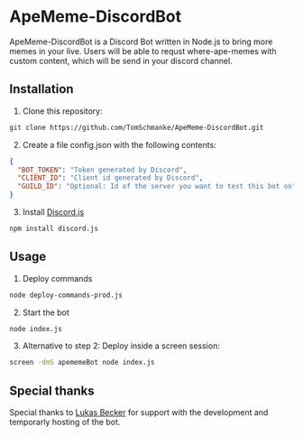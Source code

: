 # ApeMeme-DiscordBot

ApeMeme-DiscordBot is a Discord Bot written in Node.js to bring more memes in your live.
Users will be able to requst where-ape-memes with custom content, which will be send in your discord channel.

## Installation

1. Clone this repository:
```bash
git clone https://github.com/TomSchmanke/ApeMeme-DiscordBot.git
```

2. Create a file config.json with the following contents:
```json
{
  "BOT_TOKEN": "Token generated by Discord",
  "CLIENT_ID": "Client id generated by Discord",
  "GUILD_ID": "Optional: Id of the server you want to test this bot on"
}
```

3. Install [Discord.js](https://discord.js.org/#/)
```bash
npm install discord.js
```

## Usage

1. Deploy commands 
```bash
node deploy-commands-prod.js
```

2. Start the bot
```bash
node index.js
```

3. Alternative to step 2: Deploy inside a screen session:
```bash
screen -dmS apememeBot node index.js
```

## Special thanks

Special thanks to [Lukas Becker](https://github.com/lukas-becker) for support with the development and temporarly hosting of the bot.

